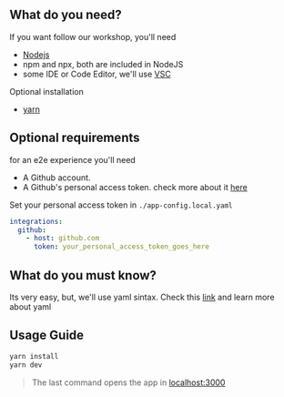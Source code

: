 ## What do you need?

If you want follow our workshop, you'll need

- [Nodejs](https://nodejs.org/en/download)
- npm and npx, both are included in NodeJS
- some IDE or Code Editor, we'll use [VSC](https://code.visualstudio.com/Download)

Optional installation

- [yarn](https://yarnpkg.com/getting-started/install)

## Optional requirements

for an e2e experience you'll need

- A Github account.
- A Github's personal access token. check more about it [here](https://docs.github.com/en/enterprise-server@3.9/authentication/keeping-your-account-and-data-secure/managing-your-personal-access-tokens)

Set your personal access token in `./app-config.local.yaml`

```yml
integrations:
  github:
    - host: github.com
      token: your_personal_access_token_goes_here
```

## What do you must know?

Its very easy, but, we'll use yaml sintax. Check this [link](https://onthedock.github.io/post/170525-introduccion-a-yaml/) and learn more about yaml

## Usage Guide

```sh
yarn install
yarn dev
```
> The last command opens the app in [localhost:3000](http://localhost:3000)



